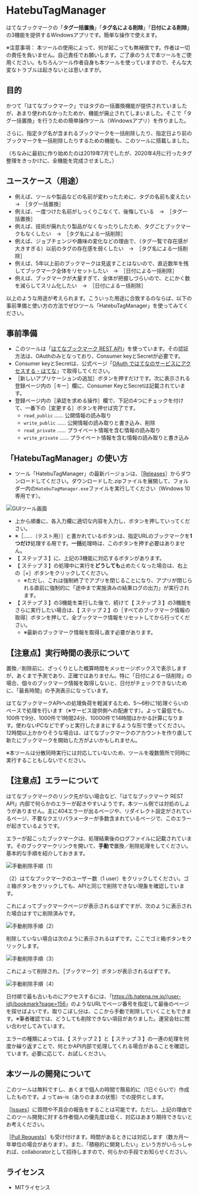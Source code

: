 HatebuTagManager
====================================

はてなブックマークの「**タグ一括置換**」「**タグ名による削除**」「**日付による削除**」の3機能を提供するWindowsアプリです。簡単な操作で使えます。

※注意事項： 本ツールの使用によって、何が起こっても無補償です。作者は一切の責任を負いません。自己責任でお願いします。ご了承のうえで本ツールをご使用ください。もちろんツール作者自身も本ツールを使っていますので、そんな大変なトラブルは起きないとは思いますが。

目的
-------------------------------------------------------------------

かつて「はてなブックマーク」ではタグの一括置換機能が提供されていましたが、あまり使われなかったためか、機能が廃止されてしまいました。そこで「タグ一括置換」を行うための簡単操作ツール（Windowsアプリ）を作りました。

さらに、指定タグ名が含まれるブックマークを一括削除したり、指定日より前のブックマークを一括削除したりするための機能も、このツールに搭載しました。

（ちなみに最初に作り始めたのは2019年7月でしたが、2020年4月に行ったタグ整理をきっかけに、全機能を完成させました。）

ユースケース（用途）
-------------------------------------------------------------------

- 例えば、ツールや製品などの名前が変わったために、タグの名前も変えたい　→　［タグ一括置換］
- 例えば、一度つけた名前がしっくりこなくて、後悔している　→　［タグ一括置換］
- 例えば、技術が廃れたり製品がなくなったりしたため、タグごとブックマークもなくしたい　→　［タグ名による一括削除］
- 例えば、ジョブチェンジや趣味の変化などの理由で、（タグ一覧で存在感が大きすぎる）以前のタグの存在感を弱くしたい　→　［タグ名による一括削除］
- 例えば、5年以上前のブックマークは見返すことはないので、直近数年を残してブックマーク全体をリセットしたい　→　［日付による一括削除］
- 例えば、ブックマークが大量すぎて、全体が把握しづらいので、とにかく数を減らしてスリム化したい　→　［日付による一括削除］

以上のような用途が考えられます。こういった用途に合致するのならば、以下の事前準備と使い方の方法でぜひツール「HatebuTagManager」を使ってみてください。

事前準備
-------------------------------------------------------------------

- このツールは「[はてなブックマーク REST API](http://developer.hatena.ne.jp/ja/documents/bookmark/apis/rest)」を使っています。その認証方法は、OAuthのみとなっており、Consumer keyとSecretが必要です。
- Consumer keyとSecretは、公式ページ「[OAuth ではてなのサービスにアクセスする - はてな](https://www.hatena.ne.jp/misshiki/config/auth/develop)」で取得してください。
- ［新しいアプリケーションの追加］ボタンを押すだけです。次に表示される登録ページ内の［キー］欄に、Consumer KeyとSecretは記載されています。
- 登録ページ内の［承認を求める操作］欄で、下記の4つにチェックを付けて、一番下の［変更する］ボタンを押せば完了です。
  - `read_public` …… 公開情報の読み取り
  - `write_public` …… 公開情報の読み取りと書き込み、削除
  - `read_private` …… プライベート情報を含む情報の読み取り
  - `write_private` …… プライベート情報を含む情報の読み取りと書き込み

「HatebuTagManager」の使い方
-------------------------------------------------------------------

- ツール「HatebuTagManager」の最新バージョンは、［[Releases](https://github.com/isshiki/HatebuTagManager/releases)］からダウンロードしてください。ダウンロードした.zipファイルを展開して、フォルダー内の`HatebuTagManager.exe`ファイルを実行してください（Windows 10専用です）。

![GUIツール画面](docs/hatebu-tag-manager.png)

- 上から順番に、各入力欄に適切な内容を入力し、ボタンを押していってください。
- ※［……（テスト用）］と書かれているボタンは、指定URLのブックマークを**1つだけ**処理する用です。**一括**処理時は、このボタンを押す必要はありません。
- 【 ステップ 3 】に、上記の3機能に対応するボタンがあります。
- 【 ステップ 3 】の処理中に実行を**どうしても**止めたくなった場合は、右上の［×］ボタンをクリックしてください。
  - ※ただし、これは強制終了でアプリを閉じることになり、アプリが閉じられる直前に強制的に「途中まで実施済みの結果ログの出力」が実行されます。
- 【 ステップ 3 】の3機能を実行した後で、続けて【 ステップ 3 】の3機能をさらに実行したい場合は、【 ステップ 2 】の［すべてのブックマーク情報の取得］ボタンを押して、全ブックマーク情報をリセットしてから行ってください。
  - ※最新のブックマーク情報を取得し直す必要があります。

【注意点】実行時間の表示について
-------------------------------------------------------------------

置換／削除前に、ざっくりとした概算時間をメッセージボックスで表示しますが、あくまで予測であり、正確ではありません。特に「日付による一括削除」の場合、個々のブックマーク情報を取得しないと、日付がチェックできないために、「最長時間」の予測表示になっています。

はてなブックマークAPIへの処理負荷を軽減するため、5～6秒に1処理ぐらいのペースで処理を行います（※サービス提供側への配慮です）。よって最低でも、100件で9分、1000件で1時間24分、10000件で14時間はかかる計算になります。使わないPCなどでずっと実行したままにするような形で使ってください。12時間以上かかりそうな場合は、はてなブックマークのアカウントを作り直して新たにブックマークを開始した方がよいかもしれません。

※本ツールは分散同時実行には対応していないため、ツールを複数箇所で同時に実行することもしないでください。

【注意点】エラーについて
-------------------------------------------------------------------

はてなブックマークのリンク先がない場合など、「はてなブックマーク REST API」内部で何らかのエラーが起きやすいようです。本ツール側では対処のしようがありません。主に404エラーが出るページや、リダイレクト設定がされているページ、不要なクエリパラメーターが多数含まれているページで、このエラーが起きているようです。

エラーが起こったブックマークは、処理結果後のログファイルに記載されています。そのブックマークリンクを開いて、**手動で**置換／削除処理をしてください。基本的な手順を紹介しておきます。

![手動削除手順（1）](docs/manual-del-1.png)

（2）はてなブックマークのユーザー数（1 user）をクリックしてください。ゴミ箱ボタンをクリックしても、APIと同じで削除できない現象を確認しています。

これによってブックマークページが表示されるはずですが、次のように表示された場合はすでに削除済みです。

![手動削除手順（2）](docs/manual-del-2.png)

削除していない場合は次のように表示されるはずです。ここでゴミ箱ボタンをクリックします。

![手動削除手順（3）](docs/manual-del-3.png)

これによって削除され、［ブックマーク］ボタンが表示されるはずです。

![手動削除手順（4）](docs/manual-del-4.png)

日付順で最も古いものにアクセスするには、「<https://b.hatena.ne.jp/(user-id)/bookmark?page=156>」のようなURLでページ番号を指定して最後のページを探せばよいです。取りこぼし分は、ここから手動で削除していくこともできます。※筆者確認では、どうしても削除できない項目がありました。運営会社に問い合わせしてみています。

エラーの種類によっては、【 ステップ 2 】と【 ステップ 3 】の一連の処理を何度か繰り返すことで、何とかAPI内部で処理してくれる場合があることを確認しています。必要に応じて、お試しください。

本ツールの開発について
-------------------------------------------------------------------

このツールは無料ですし、あくまで個人の時間で簡易的に（1日ぐらいで）作成したものです。よってas-is（ありのままの状態）での提供とします。

［[Issues](https://github.com/isshiki/HatebuTagManager/issues)］に質問や不具合の報告をすることは可能です。ただし、上記の理由でこのツール開発に対する作者個人の優先度は低く、対応はあまり期待できないとお考えください。

［[Pull Requests](https://github.com/isshiki/HatebuTagManager/pulls)］も受け付けます。時間があるときには対応します（数カ月～年単位の場合があります）。また、「積極的に開発したい」という方がいらっしゃれば、collaboratorとして招待しますので、何らかの手段でお知らせください。

ライセンス
-------------------------------------------------------------------

- MITライセンス

